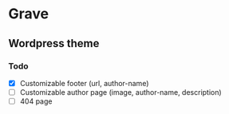 # Grave
## Wordpress theme

### Todo
- [X] Customizable footer (url, author-name)
- [ ] Customizable author page (image, author-name, description)
- [ ] 404 page
